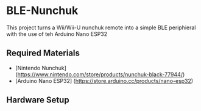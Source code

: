 # BLE-Nunchuk
This project turns a Wii/Wii-U nunchuk remote into a simple BLE periphieral with the use of teh Arduino Nano ESP32

## Required Materials
- [Nintendo Nunchuk] (https://www.nintendo.com/store/products/nunchuk-black-77944/)
- [Arduino Nano ESP32] (https://store.arduino.cc/products/nano-esp32)

## Hardware Setup

